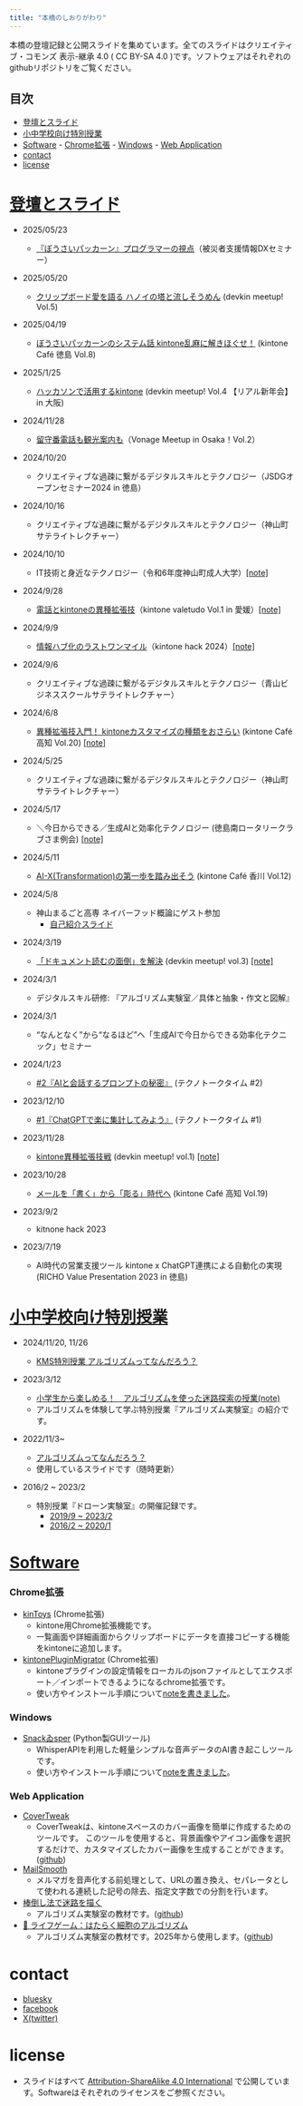 ```yaml
---
title: "本橋のしおりがわり"
---
```


<!-- 編集したら make.bat でhtml化(pandoc) -->

<!-- # [本橋のしおり代わり](https://motohasystem.kamiyama.club/) -->

本橋の登壇記録と公開スライドを集めています。全てのスライドはクリエイティブ・コモンズ 表示-継承 4.0 ( CC BY-SA 4.0 )です。ソフトウェアはそれぞれのgithubリポジトリをご覧ください。

## 目次

- [登壇とスライド](#登壇とスライド)
- [小中学校向け特別授業](#小中学校向け特別授業)
- [Software](#software)
        - [Chrome拡張](#chrome拡張)
        - [Windows](#windows)
        - [Web Application](#web-application)
- [contact](#contact)
- [license](#license)


# <a href="#登壇とスライド">登壇とスライド</a>
- 2025/05/23
    - [『ぼうさいパッカーン』プログラマーの視点](https://motohasystem.kamiyama.club/20250523_dx_seminar/index.html)（被災者支援情報DXセミナー）

- 2025/05/20
    - [クリップボード愛を語る ハノイの塔と流しそうめん](https://motohasystem.kamiyama.club/20250520_devkin_meetup_vol5) (devkin meetup! Vol.5)

- 2025/04/19
    - [ぼうさいパッカーンのシステム話 kintone乱麻に解きほぐせ！](./20250419_cafe_tokushima/index.html) (kintone Café 徳島 Vol.8)

- 2025/1/25
  - [ハッカソンで活用するkintone](./20250125_devkin_meetup_in_osaka/) (devkin meetup! Vol.4 【リアル新年会】in 大阪)

- 2024/11/28
  - [留守番電話も観光案内も](./20241128_vonage_meetup/)（Vonage Meetup in Osaka！Vol.2）

- 2024/10/20
  - クリエイティブな過疎に繋がるデジタルスキルとテクノロジー（JSDGオープンセミナー2024 in 徳島）

- 2024/10/16
  - クリエイティブな過疎に繋がるデジタルスキルとテクノロジー（神山町サテライトレクチャー）
- 2024/10/10
  - IT技術と身近なテクノロジー（令和6年度神山町成人大学）[[note]](https://note.com/motohasystem/n/n0b35c1faf3bf)

- 2024/9/28
  - [電話とkintoneの異種拡張技](./20240928_kintone_valetude_vol1/index.html)（kintone valetudo Vol.1 in 愛媛）[[note]](https://note.com/motohasystem/n/nc1ef0f47db8c)

- 2024/9/9
  - [情報ハブ化のラストワンマイル](./20240909_kintonehack2024/index.html)（kintone hack 2024）[[note]](https://note.com/motohasystem/n/n2195c6a3f917)

- 2024/9/6
  - クリエイティブな過疎に繋がるデジタルスキルとテクノロジー（青山ビジネススクールサテライトレクチャー）
- 2024/6/8
    - [異種拡張技入門！ kintoneカスタマイズの種類をおさらい](./20240608_cafe_kouchi/index.html) (kintone Café 高知 Vol.20) [[note]](https://note.com/motohasystem/n/n470658c712c2)

- 2024/5/25
    - クリエイティブな過疎に繋がるデジタルスキルとテクノロジー（神山町サテライトレクチャー）
- 2024/5/17
    - ＼今日からできる／生成AIと効率化テクノロジー (徳島南ロータリークラブさま例会) [[note]](https://note.com/motohasystem/n/n910b2cf54fbf)

- 2024/5/11
    - [AI-X(Transformation)の第一歩を踏み出そう](./20240511_cafe_kagawa/index.html) (kintone Café 香川 Vol.12)
- 2024/5/8
    - 神山まるごと高専 ネイバーフッド概論にゲスト参加
        - [自己紹介スライド](./20240508_neighborhood/index.html)
- 2024/3/19
    - [「ドキュメント読むの面倒」を解決](./20240319_devkin_meetup_vol3/index.html) (devkin meetup! vol.3) [[note]](https://note.com/motohasystem/n/ne1b03af3a079)

- 2024/3/1
    - デジタルスキル研修: 『アルゴリズム実験室／具体と抽象・作文と図解』
- 2024/3/1
    - “なんとなく”から“なるほど”へ「生成AIで今日からできる効率化テクニック」セミナー
- 2024/1/23
    - [#2『AIと会話するプロンプトの秘密』](./20240123_techno_talk_time_vol2/index.html) (テクノトークタイム #2)
- 2023/12/10
    - [#1『ChatGPTで楽に集計してみよう』](./20231210_techno_talk_time_vol1/index.html) (テクノトークタイム #1)
- 2023/11/28
    - [kintone異種拡張技戦](./20231128_slide_devkin_meetup/index.html) (devkin meetup! vol.1) [[note]](https://note.com/motohasystem/n/na97b50b9fd72)
- 2023/10/28
    - [メールを「書く」から「彫る」時代へ](./20231028_slide_kintone_cafe_kochi/index.html) (kintone Café 高知 Vol.19)
- 2023/9/2
    - kitnone hack 2023
- 2023/7/19
    - AI時代の営業支援ツール kintone x ChatGPT連携による自動化の実現 (RICHO Value Presentation 2023 in 徳島)

# <a href="#小中学校向け特別授業">小中学校向け特別授業</a>
- 2024/11/20, 11/26
    - [KMS特別授業 アルゴリズムってなんだろう？](https://motohasystem.github.io/exlab_algorithm/#1)
- 2023/3/12
    - [小学生から楽しめる！　アルゴリズムを使った迷路探索の授業(note)](https://note.com/cdkamiyama/n/nfb7ce652570c)
    - アルゴリズムを体験して学ぶ特別授業『アルゴリズム実験室』の紹介です。
- 2022/11/3~
    - [アルゴリズムってなんだろう？](https://motohasystem.github.io/exlab_algorithm/#1)
    - 使用しているスライドです（随時更新）

- 2016/2 ~ 2023/2
    - 特別授業『ドローン実験室』の開催記録です。
        - [2019/9 ~ 2023/2](https://note.com/cdkamiyama/m/mcbf378c78647)
        - [2016/2 ~ 2020/1](https://medium.com/ex-lab-drone/7e1c454c1ff0)

# [Software](#Software)
### Chrome拡張
- [kinToys](https://chromewebstore.google.com/detail/kintoys/johmoplafihagepgbceblbhlmacejoee) (Chrome拡張)
    - kintone用Chrome拡張機能です。
    - 一覧画面や詳細画面からクリップボードにデータを直接コピーする機能をkintoneに追加します。
- [kintonePluginMigrator](https://chromewebstore.google.com/detail/kintonepluginmigrator/pndmdhhanlckeimjahjfijelpkbgoeac) (Chrome拡張)
    - kintoneプラグインの設定情報をローカルのjsonファイルとしてエクスポート／インポートできるようになるchrome拡張です。
    - 使い方やインストール手順について[noteを書きました](https://note.com/motohasystem/n/nfc3048198ca2)。

### Windows
- [Snackゐsper](https://github.com/monosus/snackwhisper) (Python製GUIツール)
    - WhisperAPIを利用した軽量シンプルな音声データのAI書き起こしツールです。
    - 使い方やインストール手順について[noteを書きました](https://note.com/motohasystem/n/n061d2f98b9f6?from=notice)。

### Web Application
- [CoverTweak](https://motohasystem.github.io/CoverTweak/)
    - CoverTweakは、kintoneスペースのカバー画像を簡単に作成するためのツールです。 このツールを使用すると、背景画像やアイコン画像を選択するだけで、カスタマイズしたカバー画像を生成することができます。([github](https://github.com/motohasystem/CoverTweak))
- [MailSmooth](https://motohasystem.github.io/mail_smooth_web/index.html)
    - メルマガを音声化する前処理として、URLの置き換え、セパレータとして使われる連続した記号の除去、指定文字数での分割を行います。
- [棒倒し法で迷路を描く](https://motohasystem.github.io/p5_easy_maze/)
    - アルゴリズム実験室の教材です。([github](https://github.com/motohasystem/p5_easy_maze/actions))
- [🌱 ライフゲーム：はたらく細胞のアルゴリズム](https://motohasystem.github.io/p5_lifegame/)
    - アルゴリズム実験室の教材です。2025年から使用します。([github](https://github.com/motohasystem/p5_lifegame))

# contact
- [bluesky](https://bsky.app/profile/motohasystem.kamiyama.club)
- [facebook](https://www.facebook.com/motohasystem)
- [X(twitter)](https://twitter.com/motohasystem)

# license
- スライドはすべて [Attribution-ShareAlike 4.0 International](./LICENSE) で公開しています。Softwareはそれぞれのライセンスをご参照ください。

